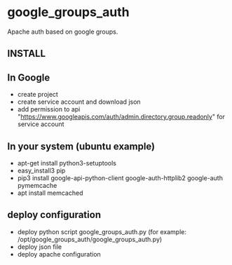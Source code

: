 # google_groups_auth
Apache auth based on google groups.

## INSTALL


## In Google
  * create project
  * create service account and download json
  * add permission to api "https://www.googleapis.com/auth/admin.directory.group.readonly" for service account


## In your system (ubuntu example)
  * apt-get install python3-setuptools
  * easy_install3 pip
  * pip3 install google-api-python-client google-auth-httplib2 google-auth pymemcache
  * apt install memcached

## deploy configuration

  * deploy python script google_groups_auth.py (for example: /opt/google_groups_auth/google_groups_auth.py)
  * deploy json file
  * deploy apache configuration 

